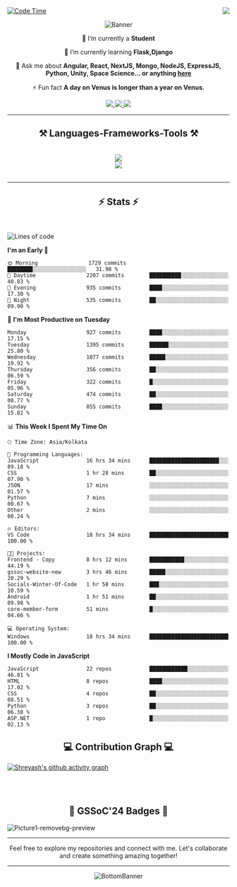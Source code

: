 <div>
 
<img align="right" src="https://visitor-badge.laobi.icu/badge?page_id=shreyash3087.shreyash3087" />

 [![Code Time](https://wakatime.com/badge/user/cd5f70df-e644-46f4-a03b-e1ce78615131.svg)](https://wakatime.com/@cd5f70df-e644-46f4-a03b-e1ce78615131)
 
</div>


<div align="center">
 
![Banner](https://github.com/user-attachments/assets/fe33d289-b057-4d85-ad76-3103802aa9e1)

</div>


<div align="center">
 
 🔭 I’m currently a **Student** 
 
 🌱 I’m currently learning **Flask,Django**

💬 Ask me about **Angular, React, NextJS, Mongo, NodeJS, ExpressJS, Python, Unity, Space Science... or anything [here](https://github.com/shreyash3087/shreyash3087/issues)**

⚡ Fun fact **A day on Venus is longer than a year on Venus.**

</div>
 
<div align="center"> 
  <a href="mailto:shreyash3087@gmail.com">
    <img src="https://img.shields.io/badge/Gmail-333333?style=for-the-badge&logo=gmail&logoColor=red" />
  </a>
  <a href="https://www.linkedin.com/in/shreyash-srivastava-1a1161280" target="_blank">
    <img src="https://img.shields.io/badge/LinkedIn-0077B5?style=for-the-badge&logo=linkedin&logoColor=white" target="_blank" />
  </a>
  <a href="https://github.com/shreyash3087" target="_blank">
     <img src="https://img.shields.io/badge/Github-FF5722?style=for-the-badge&logo=github&logoColor=white" target="_blank" />
  </a>
</div>
<hr/>
 
<h2 align="center">⚒️ Languages-Frameworks-Tools ⚒️</h2>
<br/>
<div align="center">
    <img src="https://skillicons.dev/icons?i=react,bootstrap,html,css,vscode,github,figma,cpp,vercel,netlify" /><br>
    <img src="https://skillicons.dev/icons?i=tailwind,git,nodejs,python,javascript,typescript,express,firebase,mongodb,nextjs,unity,azure,blender" /><br>
</div>

<br/>
<hr/>

<h2 align="center">⚡ Stats ⚡</h2>

<br>
<div>
 
 
<!--START_SECTION:waka-->
![Lines of code](https://img.shields.io/badge/From%20Hello%20World%20I%27ve%20Written-1.5%20million%20lines%20of%20code-blue)

**I'm an Early 🐤** 

```text
🌞 Morning                1729 commits        ████████░░░░░░░░░░░░░░░░░   31.98 % 
🌆 Daytime                2207 commits        ██████████░░░░░░░░░░░░░░░   40.83 % 
🌃 Evening                935 commits         ████░░░░░░░░░░░░░░░░░░░░░   17.30 % 
🌙 Night                  535 commits         ██░░░░░░░░░░░░░░░░░░░░░░░   09.90 % 
```
📅 **I'm Most Productive on Tuesday** 

```text
Monday                   927 commits         ████░░░░░░░░░░░░░░░░░░░░░   17.15 % 
Tuesday                  1395 commits        ██████░░░░░░░░░░░░░░░░░░░   25.80 % 
Wednesday                1077 commits        █████░░░░░░░░░░░░░░░░░░░░   19.92 % 
Thursday                 356 commits         ██░░░░░░░░░░░░░░░░░░░░░░░   06.59 % 
Friday                   322 commits         █░░░░░░░░░░░░░░░░░░░░░░░░   05.96 % 
Saturday                 474 commits         ██░░░░░░░░░░░░░░░░░░░░░░░   08.77 % 
Sunday                   855 commits         ████░░░░░░░░░░░░░░░░░░░░░   15.82 % 
```


📊 **This Week I Spent My Time On** 

```text
🕑︎ Time Zone: Asia/Kolkata

💬 Programming Languages: 
JavaScript               16 hrs 34 mins      ██████████████████████░░░   89.18 % 
CSS                      1 hr 28 mins        ██░░░░░░░░░░░░░░░░░░░░░░░   07.90 % 
JSON                     17 mins             ░░░░░░░░░░░░░░░░░░░░░░░░░   01.57 % 
Python                   7 mins              ░░░░░░░░░░░░░░░░░░░░░░░░░   00.67 % 
Other                    2 mins              ░░░░░░░░░░░░░░░░░░░░░░░░░   00.24 % 

🔥 Editors: 
VS Code                  18 hrs 34 mins      █████████████████████████   100.00 % 

🐱‍💻 Projects: 
Frontend - Copy          8 hrs 12 mins       ███████████░░░░░░░░░░░░░░   44.19 % 
gssoc-website-new        3 hrs 46 mins       █████░░░░░░░░░░░░░░░░░░░░   20.29 % 
Socials-Winter-Of-Code   1 hr 58 mins        ███░░░░░░░░░░░░░░░░░░░░░░   10.59 % 
Android                  1 hr 51 mins        ██░░░░░░░░░░░░░░░░░░░░░░░   09.98 % 
core-member-form         51 mins             █░░░░░░░░░░░░░░░░░░░░░░░░   04.66 % 

💻 Operating System: 
Windows                  18 hrs 34 mins      █████████████████████████   100.00 % 
```

**I Mostly Code in JavaScript** 

```text
JavaScript               22 repos            ████████████░░░░░░░░░░░░░   46.81 % 
HTML                     8 repos             ████░░░░░░░░░░░░░░░░░░░░░   17.02 % 
CSS                      4 repos             ██░░░░░░░░░░░░░░░░░░░░░░░   08.51 % 
Python                   3 repos             ██░░░░░░░░░░░░░░░░░░░░░░░   06.38 % 
ASP.NET                  1 repo              █░░░░░░░░░░░░░░░░░░░░░░░░   02.13 % 
```




<!--END_SECTION:waka-->

</div>

<div>
  <div align="center" ><h2 align="center">💻 Contribution Graph 💻</h2></div>
 
  [![Shreyash's github activity graph](https://github-readme-activity-graph.vercel.app/graph?username=shreyash3087&hide_border=true&theme=github)](https://github.com/ashutosh00710/github-readme-activity-graph)
 
</div>

<br/><br/>

<h2 align="center">🔰 GSSoC'24 Badges 🔰</h2>

![Picture1-removebg-preview](https://github.com/user-attachments/assets/4ece96a5-043a-44df-b51b-40738d3603ff)

<div align="center"> 
  <hr/>
  Feel free to explore my repositories and connect with me. Let's collaborate and create something amazing together!
  <hr/>
</div>

<div align="center">
 
![BottomBanner](https://github.com/user-attachments/assets/7afe064f-9b9f-401d-bec1-35c8625bb3dc)

</div>

